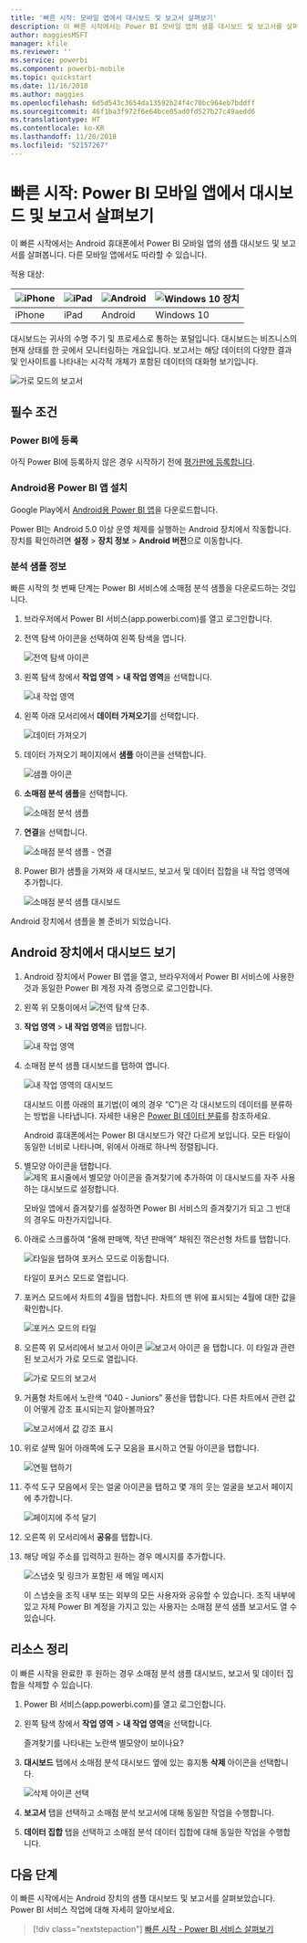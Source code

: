 ```yaml
---
title: '빠른 시작: 모바일 앱에서 대시보드 및 보고서 살펴보기'
description: 이 빠른 시작에서는 Power BI 모바일 앱의 샘플 대시보드 및 보고서를 살펴봅니다.
author: maggiesMSFT
manager: kfile
ms.reviewer: ''
ms.service: powerbi
ms.component: powerbi-mobile
ms.topic: quickstart
ms.date: 11/16/2018
ms.author: maggies
ms.openlocfilehash: 6d5d543c3654da13592b24f4c70bc964eb7bddff
ms.sourcegitcommit: 46f1ba3f972f6e64bce05ad0fd527b27c49aedd6
ms.translationtype: HT
ms.contentlocale: ko-KR
ms.lasthandoff: 11/20/2018
ms.locfileid: "52157267"
---
```

# <a name="quickstart-explore-dashboards-and-reports-in-the-power-bi-mobile-apps"></a>빠른 시작: Power BI 모바일 앱에서 대시보드 및 보고서 살펴보기
이 빠른 시작에서는 Android 휴대폰에서 Power BI 모바일 앱의 샘플 대시보드 및 보고서를 살펴봅니다. 다른 모바일 앱에서도 따라할 수 있습니다. 

적용 대상:

| ![iPhone](./media/mobile-apps-quickstart-view-dashboard-report/iphone-logo-30-px.png) | ![iPad](./media/mobile-apps-quickstart-view-dashboard-report/ipad-logo-30-px.png) | ![Android](./media/mobile-apps-quickstart-view-dashboard-report/android-logo-30-px.png) | ![Windows 10 장치](./media/mobile-apps-quickstart-view-dashboard-report/win-10-logo-30-px.png) |
|:--- |:--- |:--- |:--- |
| iPhone | iPad | Android | Windows 10 |

대시보드는 귀사의 수명 주기 및 프로세스로 통하는 포털입니다. 대시보드는 비즈니스의 현재 상태를 한 곳에서 모니터링하는 개요입니다. 보고서는 해당 데이터의 다양한 결과 및 인사이트를 나타내는 시각적 개체가 포함된 데이터의 대화형 보기입니다. 

![가로 모드의 보고서](././media/mobile-apps-quickstart-view-dashboard-report/power-bi-android-quickstart-report.png)

## <a name="prerequisites"></a>필수 조건

### <a name="sign-up-for-power-bi"></a>Power BI에 등록
아직 Power BI에 등록하지 않은 경우 시작하기 전에 [평가판에 등록합니다](https://app.powerbi.com/signupredirect?pbi_source=web).

### <a name="install-the-power-bi-for-android-app"></a>Android용 Power BI 앱 설치
Google Play에서 [Android용 Power BI 앱](http://go.microsoft.com/fwlink/?LinkID=544867)을 다운로드합니다.

Power BI는 Android 5.0 이상 운영 체제를 실행하는 Android 장치에서 작동합니다. 장치를 확인하려면 **설정** > **장치 정보** > **Android 버전**으로 이동합니다.

### <a name="download-the-retail-analysis-sample"></a>분석 샘플 정보
빠른 시작의 첫 번째 단계는 Power BI 서비스에 소매점 분석 샘플을 다운로드하는 것입니다.

1. 브라우저에서 Power BI 서비스(app.powerbi.com)를 열고 로그인합니다.

1. 전역 탐색 아이콘을 선택하여 왼쪽 탐색을 엽니다.

    ![전역 탐색 아이콘](./media/mobile-apps-quickstart-view-dashboard-report/power-bi-android-quickstart-global-nav-icon.png)

2. 왼쪽 탐색 창에서 **작업 영역** > **내 작업 영역**을 선택합니다.

    ![내 작업 영역](./media/mobile-apps-quickstart-view-dashboard-report/power-bi-android-quickstart-my-workspace.png)

3. 왼쪽 아래 모서리에서 **데이터 가져오기**를 선택합니다.
   
    ![데이터 가져오기](./media/mobile-apps-quickstart-view-dashboard-report/power-bi-get-data.png)

3. 데이터 가져오기 페이지에서 **샘플** 아이콘을 선택합니다.
   
   ![샘플 아이콘](./media/mobile-apps-quickstart-view-dashboard-report/power-bi-samples-icon.png)

4. **소매점 분석 샘플**을 선택합니다.
 
    ![소매점 분석 샘플](./media/mobile-apps-quickstart-view-dashboard-report/power-bi-rs.png)
 
8. **연결**을 선택합니다.  
  
   ![소매점 분석 샘플 - 연결](./media/mobile-apps-quickstart-view-dashboard-report/retail16.png)
   
5. Power BI가 샘플을 가져와 새 대시보드, 보고서 및 데이터 집합을 내 작업 영역에 추가합니다.
   
   ![소매점 분석 샘플 대시보드](./media/mobile-apps-quickstart-view-dashboard-report/power-bi-service-opportunity-sample.png)

Android 장치에서 샘플을 볼 준비가 되었습니다.

## <a name="view-a-dashboard-on-your-android-device"></a>Android 장치에서 대시보드 보기
1. Android 장치에서 Power BI 앱을 열고, 브라우저에서 Power BI 서비스에 사용한 것과 동일한 Power BI 계정 자격 증명으로 로그인합니다.

1.  왼쪽 위 모퉁이에서 ![전역 탐색 단추](./media/mobile-apps-quickstart-view-dashboard-report/power-bi-iphone-global-nav-button.png).

2.  **작업 영역** > **내 작업 영역**을 탭합니다.

    ![내 작업 영역](./media/mobile-apps-quickstart-view-dashboard-report/power-bi-android-quickstart-workspaces.png)

3. 소매점 분석 샘플 대시보드를 탭하여 엽니다.
 
    ![내 작업 영역의 대시보드](./media/mobile-apps-quickstart-view-dashboard-report/power-bi-android-quickstart-open-retail.png)
   
    대시보드 이름 아래의 표기법(이 예의 경우 “C”)은 각 대시보드의 데이터를 분류하는 방법을 나타냅니다. 자세한 내용은 [Power BI 데이터 분류](../../service-data-classification.md)를 참조하세요.

    Android 휴대폰에서는 Power BI 대시보드가 약간 다르게 보입니다. 모든 타일이 동일한 너비로 나타나며, 위에서 아래로 하나씩 정렬됩니다.

4. 별모양 아이콘을 탭합니다. ![제목 표시줄에서 별모양 아이콘을 즐겨찾기에 추가하여](./media/mobile-apps-quickstart-view-dashboard-report/power-bi-android-quickstart-favorite-icon.png) 이 대시보드를 자주 사용하는 대시보드로 설정합니다.

    모바일 앱에서 즐겨찾기를 설정하면 Power BI 서비스의 즐겨찾기가 되고 그 반대의 경우도 마찬가지입니다.

4. 아래로 스크롤하여 “올해 판매액, 작년 판매액” 채워진 꺾은선형 차트를 탭합니다.

    ![타일을 탭하여 포커스 모드로 이동합니다.](./media/mobile-apps-quickstart-view-dashboard-report/power-bi-android-quickstart-tap-tile-fave.png)

    타일이 포커스 모드로 열립니다.

7. 포커스 모드에서 차트의 4월을 탭합니다. 차트의 맨 위에 표시되는 4월에 대한 값을 확인합니다.

    ![포커스 모드의 타일](./media/mobile-apps-quickstart-view-dashboard-report/power-bi-android-quickstart-tile-focus.png)

8. 오른쪽 위 모서리에서 보고서 아이콘 ![보고서 아이콘](./media/mobile-apps-quickstart-view-dashboard-report/power-bi-android-quickstart-report-icon.png) 을 탭합니다. 이 타일과 관련된 보고서가 가로 모드로 열립니다.

    ![가로 모드의 보고서](././media/mobile-apps-quickstart-view-dashboard-report/power-bi-android-quickstart-report.png)

9. 거품형 차트에서 노란색 “040 - Juniors” 풍선을 탭합니다. 다른 차트에서 관련 값이 어떻게 강조 표시되는지 알아볼까요? 

    ![보고서에서 값 강조 표시](./media/mobile-apps-quickstart-view-dashboard-report/power-bi-android-quickstart-cross-highlight.png)

10. 위로 살짝 밀어 아래쪽에 도구 모음을 표시하고 연필 아이콘을 탭합니다.

    ![연필 탭하기](./media/mobile-apps-quickstart-view-dashboard-report/power-bi-android-quickstart-tap-pencil.png)

11. 주석 도구 모음에서 웃는 얼굴 아이콘을 탭하고 몇 개의 웃는 얼굴을 보고서 페이지에 추가합니다.
 
    ![페이지에 주석 달기](./media/mobile-apps-quickstart-view-dashboard-report/power-bi-android-quickstart-annotate.png)

12. 오른쪽 위 모서리에서 **공유**를 탭합니다.

1. 해당 메일 주소를 입력하고 원하는 경우 메시지를 추가합니다.  

    ![스냅숏 및 링크가 포함된 새 메일 메시지](./media/mobile-apps-quickstart-view-dashboard-report/power-bi-android-quickstart-send-snapshot.png)

    이 스냅숏을 조직 내부 또는 외부의 모든 사용자와 공유할 수 있습니다. 조직 내부에 있고 자체 Power BI 계정을 가지고 있는 사용자는 소매점 분석 샘플 보고서도 열 수 있습니다.

## <a name="clean-up-resources"></a>리소스 정리

이 빠른 시작을 완료한 후 원하는 경우 소매점 분석 샘플 대시보드, 보고서 및 데이터 집합을 삭제할 수 있습니다.

1. Power BI 서비스(app.powerbi.com)를 열고 로그인합니다.

2. 왼쪽 탐색 창에서 **작업 영역** > **내 작업 영역**을 선택합니다.

    즐겨찾기를 나타내는 노란색 별모양이 보이나요?

3. **대시보드** 탭에서 소매점 분석 대시보드 옆에 있는 휴지통 **삭제** 아이콘을 선택합니다.

    ![삭제 아이콘 선택](./media/mobile-apps-quickstart-view-dashboard-report/power-bi-android-quickstart-delete-retail.png)

4. **보고서** 탭을 선택하고 소매점 분석 보고서에 대해 동일한 작업을 수행합니다.

5. **데이터 집합** 탭을 선택하고 소매점 분석 데이터 집합에 대해 동일한 작업을 수행합니다.


## <a name="next-steps"></a>다음 단계

이 빠른 시작에서는 Android 장치의 샘플 대시보드 및 보고서를 살펴보았습니다. Power BI 서비스 작업에 대해 자세히 알아보세요. 

> [!div class="nextstepaction"]
> [빠른 시작 - Power BI 서비스 살펴보기](../end-user-experience.md)

